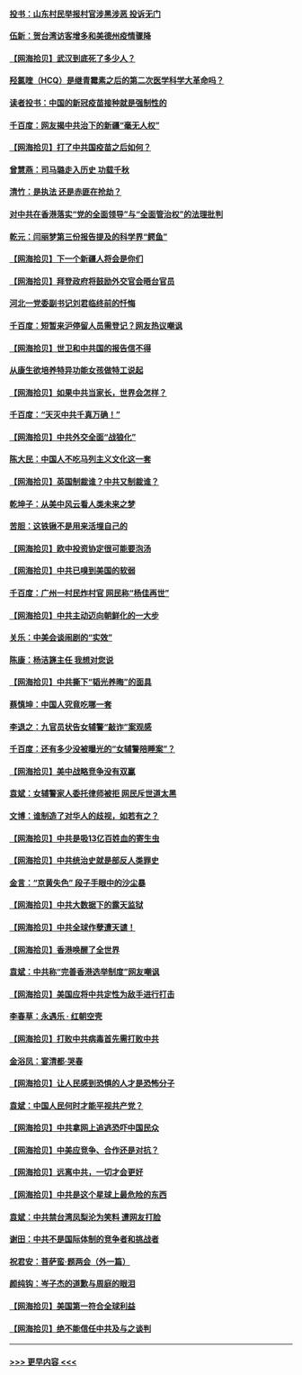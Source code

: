 #### [投书：山东村民举报村官涉黑涉恶 投诉无门](../pages/nsc993/n12869726.md?t=04100001) 
#### [伍新：贺台湾访客增多和美德州疫情骤降](../pages/nsc993/n12865651.md?t=04100001) 
#### [【网海拾贝】武汉到底死了多少人？](../pages/nsc993/n12863707.md?t=04100001) 
#### [羟氯喹（HCQ）是继青霉素之后的第二次医学科学大革命吗？](../pages/nsc993/n12638564.md?t=04100001) 
#### [读者投书：中国的新冠疫苗接种就是强制性的](../pages/nsc993/n12859932.md?t=04100001) 
#### [千百度：网友揭中共治下的新疆“毫无人权”](../pages/nsc993/n12858385.md?t=04100001) 
#### [【网海拾贝】打了中共国疫苗之后如何？](../pages/nsc993/n12857866.md?t=04100001) 
#### [曾慧燕：司马璐走入历史 功载千秋](../pages/nsc993/n12856996.md?t=04100001) 
#### [清竹：是执法 还是赤匪在抢劫？](../pages/nsc993/n12856952.md?t=04100001) 
#### [对中共在香港落实“党的全面领导”与“全面管治权”的法理批判](../pages/nsc993/n12856929.md?t=04100001) 
#### [乾元：闫丽梦第三份报告提及的科学界“鳄鱼”](../pages/nsc993/n12855985.md?t=04100001) 
#### [【网海拾贝】下一个新疆人将会是你们](../pages/nsc993/n12855864.md?t=04100001) 
#### [【网海拾贝】拜登政府将鼓励外交官会晤台官员](../pages/nsc993/n12853615.md?t=04100001) 
#### [河北一党委副书记刘君临终前的忏悔](../pages/nsc993/n12849420.md?t=04100001) 
#### [千百度：短暂来沪停留人员需登记？网友热议嘲讽](../pages/nsc993/n12853497.md?t=04100001) 
#### [【网海拾贝】世卫和中共国的报告信不得](../pages/nsc993/n12850902.md?t=04100001) 
#### [从康生欲培养特异功能女孩做特工说起](../pages/nsc993/n12849289.md?t=04100001) 
#### [【网海拾贝】如果中共当家长，世界会怎样？](../pages/nsc993/n12848436.md?t=04100001) 
#### [千百度：“天灭中共千真万确！”](../pages/nsc993/n12845659.md?t=04100001) 
#### [【网海拾贝】中共外交全面“战狼化”](../pages/nsc993/n12845607.md?t=04100001) 
#### [陈大民：中国人不吃马列主义文化这一套](../pages/nsc993/n12842496.md?t=04100001) 
#### [【网海拾贝】英国制裁谁？中共又制裁谁？](../pages/nsc993/n12840909.md?t=04100001) 
#### [乾坤子：从美中风云看人类未来之梦](../pages/nsc993/n12840590.md?t=04100001) 
#### [苦胆：这铁锹不是用来活埋自己的](../pages/nsc993/n12839512.md?t=04100001) 
#### [【网海拾贝】欧中投资协定很可能要泡汤](../pages/nsc993/n12835122.md?t=04100001) 
#### [【网海拾贝】中共已嗅到美国的软弱](../pages/nsc993/n12832411.md?t=04100001) 
#### [千百度：广州一村民炸村官 网民称“杨佳再世”](../pages/nsc993/n12832380.md?t=04100001) 
#### [【网海拾贝】中共主动迈向朝鲜化的一大步](../pages/nsc993/n12829887.md?t=04100001) 
#### [关乐：中美会谈闹剧的“实效”](../pages/nsc993/n12826698.md?t=04100001) 
#### [陈康：杨洁篪主任  我想对您说](../pages/nsc993/n12826609.md?t=04100001) 
#### [【网海拾贝】中共撕下“韬光养晦”的面具](../pages/nsc993/n12826459.md?t=04100001) 
#### [蔡慎坤：中国人究竟吃哪一套](../pages/nsc993/n12826010.md?t=04100001) 
#### [李退之：九官员状告女辅警“敲诈”案观感](../pages/nsc993/n12823984.md?t=04100001) 
#### [千百度：还有多少没被曝光的“女辅警陪睡案”？](../pages/nsc993/n12822136.md?t=04100001) 
#### [【网海拾贝】美中战略竞争没有双赢](../pages/nsc993/n12822105.md?t=04100001) 
#### [袁斌：女辅警家人委托律师被拒 网民斥世道太黑](../pages/nsc993/n12822004.md?t=04100001) 
#### [文博：谁制造了对华人的歧视，如若有之？](../pages/nsc993/n12821635.md?t=04100001) 
#### [【网海拾贝】中共是吸13亿百姓血的寄生虫](../pages/nsc993/n12819191.md?t=04100001) 
#### [【网海拾贝】中共统治史就是部反人类罪史](../pages/nsc993/n12816738.md?t=04100001) 
#### [金言：“京黄失色” 段子手眼中的沙尘暴](../pages/nsc993/n12815700.md?t=04100001) 
#### [【网海拾贝】中共大数据下的露天监狱](../pages/nsc993/n12811075.md?t=04100001) 
#### [【网海拾贝】中共全球作孽遭天谴！](../pages/nsc993/n12810258.md?t=04100001) 
#### [【网海拾贝】香港唤醒了全世界](../pages/nsc993/n12809100.md?t=04100001) 
#### [袁斌：中共称“完善香港选举制度”网友嘲讽](../pages/nsc993/n12808994.md?t=04100001) 
#### [【网海拾贝】美国应将中共定性为敌手进行打击](../pages/nsc993/n12806870.md?t=04100001) 
#### [李春草：永遇乐 · 红朝空壳](../pages/nsc993/n12805365.md?t=04100001) 
#### [【网海拾贝】打败中共病毒首先需打败中共](../pages/nsc993/n12803930.md?t=04100001) 
#### [金浴凤：宴清都‧哭春](../pages/nsc993/n12801601.md?t=04100001) 
#### [【网海拾贝】让人民感到恐惧的人才是恐怖分子](../pages/nsc993/n12799347.md?t=04100001) 
#### [袁斌：中国人民何时才能平视共产党？](../pages/nsc993/n12799306.md?t=04100001) 
#### [【网海拾贝】中共拿网上追逃恐吓中国民众](../pages/nsc993/n12796905.md?t=04100001) 
#### [【网海拾贝】中美应竞争、合作还是对抗？](../pages/nsc993/n12794675.md?t=04100001) 
#### [【网海拾贝】远离中共，一切才会更好](../pages/nsc993/n12793572.md?t=04100001) 
#### [【网海拾贝】中共是这个星球上最危险的东西](../pages/nsc993/n12791400.md?t=04100001) 
#### [袁斌：中共禁台湾凤梨沦为笑料 遭网友打脸](../pages/nsc993/n12791335.md?t=04100001) 
#### [谢田：中共不是国际体制的竞争者和挑战者](../pages/nsc993/n12791212.md?t=04100001) 
#### [祝君安：菩萨蛮·题两会（外一篇）](../pages/nsc993/n12786801.md?t=04100001) 
#### [颜纯钩：岑子杰的道歉与周庭的眼泪](../pages/nsc993/n12786775.md?t=04100001) 
#### [【网海拾贝】美国第一符合全球利益](../pages/nsc993/n12786666.md?t=04100001) 
#### [【网海拾贝】绝不能信任中共及与之谈判](../pages/nsc993/n12784266.md?t=04100001) 

----
#### [ >>> 更早内容 <<< ](../indexes/nsc993-earlier.md)
